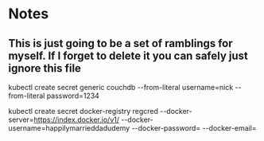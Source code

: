 Notes
===============

## This is just going to be a set of ramblings for myself. If I forget to delete it you can safely just ignore this file

kubectl create secret generic couchdb --from-literal username=nick --from-literal password=1234

kubectl create secret docker-registry regcred --docker-server=https://index.docker.io/v1/ --docker-username=happilymarrieddadudemy
 --docker-password=<password> --docker-email=<email>
 